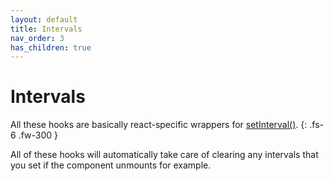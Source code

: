 ```yaml
---
layout: default
title: Intervals
nav_order: 3
has_children: true
---
```


# Intervals

All these hooks are basically react-specific wrappers for [setInterval()](https://developer.mozilla.org/en-US/docs/Web/API/setInterval).
{: .fs-6 .fw-300 }

All of these hooks will automatically take care of clearing any intervals that you set if the component unmounts for example.
